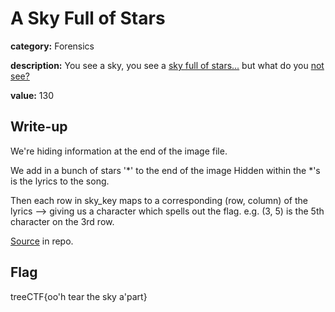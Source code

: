 # A Sky Full of Stars

**category:** Forensics

**description:** You see a sky, you see a [sky full of stars...](sky_map.jpg) but what do you [not see?](sky_key.txt)

**value:** 130


## Write-up

We're hiding information at the end of the image file.

We add in a bunch of stars '\*' to the end of the image
Hidden within the \*'s  is the lyrics to the song.

Then each row in sky_key maps to a corresponding (row, column) of the lyrics --> giving us a character which spells out the flag. e.g. (3, 5) is the 5th character on the 3rd row.


[Source](debug/sky_full_of_stars_explained.py) in repo.


## Flag

treeCTF{oo'h tear the sky a'part}